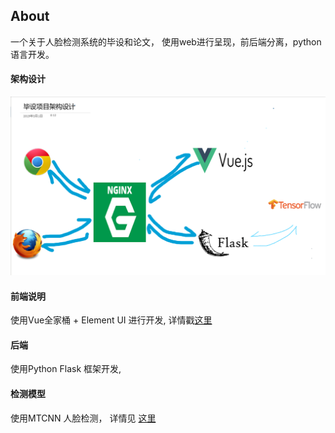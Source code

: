 ## About 

一个关于人脸检测系统的毕设和论文， 使用web进行呈现，前后端分离，python 语言开发。

#### 架构设计

![architecture](./paper/img/architecture.png)



#### 前端说明

使用Vue全家桶 + Element UI  进行开发, 详情戳[这里](./code/front-web/README.md)

#### 后端

使用Python Flask 框架开发,

#### 检测模型

使用MTCNN 人脸检测， 详情见 [这里](./code/mtcnn/Readme.md)

